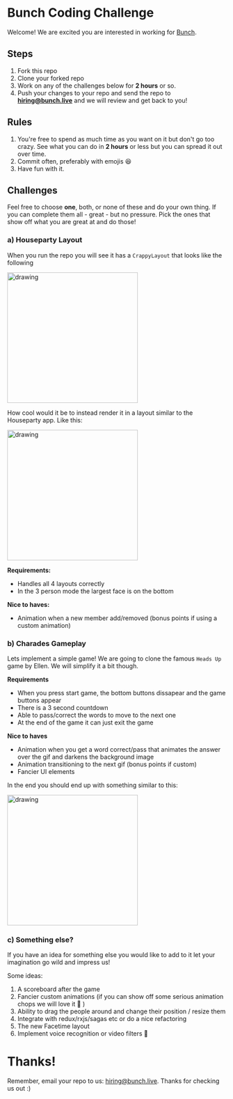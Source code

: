 # Bunch Coding Challenge

Welcome! We are excited you are interested in working for [Bunch](https://itunes.apple.com/us/app/bunch-group-video-chat-games/id1294869021?mt=8).

## Steps
1. Fork this repo
2. Clone your forked repo
3. Work on any of the challenges below for **2 hours** or so.
4. Push your changes to your repo and send the repo to **hiring@bunch.live** and we will review and get back to you!

## Rules
1. You're free to spend as much time as you want on it but don't go too crazy. See what you can do in **2 hours** or less but you can spread it out over time. 
2. Commit often, preferably with emojis 😆
3. Have fun with it. 


## Challenges
Feel free to choose **one**, both, or none of these and do your own thing. If you can complete them all - great - but no pressure. Pick the ones that show off what you are great at and do those!

### a) Houseparty Layout

When you run the repo you will see it has a `CrappyLayout` that looks like the following

  <img src="https://i.imgur.com/MevhBtC.gif" alt="drawing" width="300"/>
  
  How cool would it be to instead render it in a layout similar to the Houseparty app. Like this:
  
 <img src="https://media.giphy.com/media/fxEXIPYKUo84ChBFXP/giphy.gif" alt="drawing" width="300"/>
 
**Requirements:**

* Handles all 4 layouts correctly
* In the 3 person mode the largest face is on the bottom

**Nice to haves:**

* Animation when a new member add/removed (bonus points if using a custom animation)


### b) Charades Gameplay

Lets implement a simple game! We are going to clone the famous `Heads Up` game by Ellen. We will simplify it a bit though.

**Requirements**

* When you press start game, the bottom buttons dissapear and the game buttons appear
* There is a 3 second countdown
* Able to pass/correct the words to move to the next one
* At the end of the game it can just exit the game

**Nice to haves**

* Animation when you get a word correct/pass that animates the answer over the gif and darkens the background image
* Animation transitioning to the next gif (bonus points if custom)
* Fancier UI elements


In the end you should end up with something similar to this:

 <img src="./src/assets/Charades.gif" alt="drawing" width="300"/>

### c) Something else?

If you have an idea for something else you would like to add to it let your imagination go wild and impress us!

Some ideas:

1. A scoreboard after the game
2. Fancier custom animations (if you can show off some serious animation chops we will love it 💙 )
3. Ability to drag the people around and change their position / resize them
4. Integrate with redux/rxjs/sagas etc or do a nice refactoring
5. The new Facetime layout
6. Implement voice recognition or video filters 🤯


# Thanks!

Remember, email your repo to us: hiring@bunch.live. Thanks for checking us out :)  
